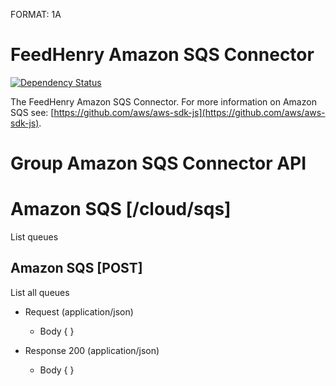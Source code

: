 FORMAT: 1A

# FeedHenry Amazon SQS Connector
[![Dependency Status](https://img.shields.io/david/feedhenry-templates/fh-connector-amazon-sqs-cloud.svg?style=flat-square)](https://david-dm.org/feedhenry-templates/fh-connector-amazon-sqs-cloud)

The FeedHenry Amazon SQS Connector. For more information on Amazon SQS see: [https://github.com/aws/aws-sdk-js](https://github.com/aws/aws-sdk-js).

# Group Amazon SQS Connector API

# Amazon SQS [/cloud/sqs]

List queues

## Amazon SQS [POST] 

List all queues

+ Request (application/json)
    + Body
            {
            }

+ Response 200 (application/json)
    + Body
            {
            }
